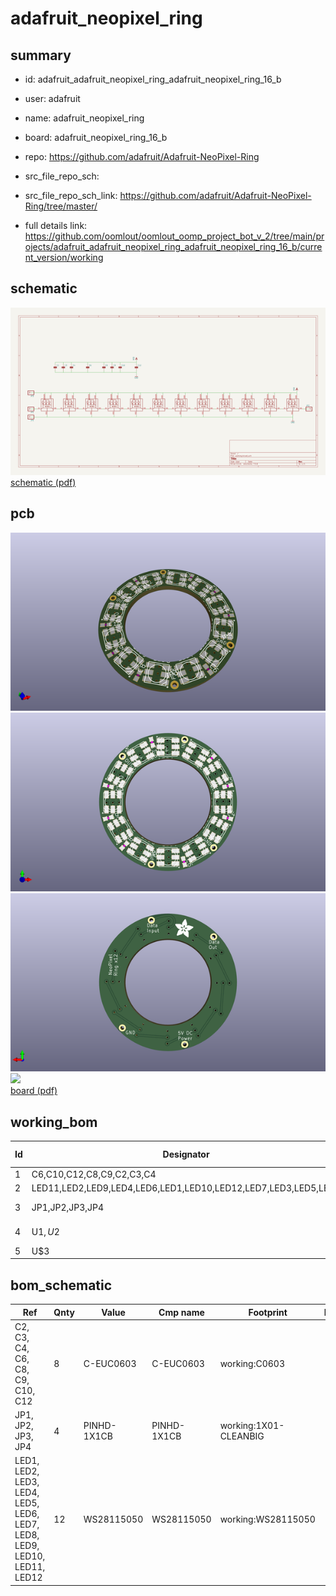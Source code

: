 # adafruit_neopixel_ring
 
## summary 
* id: adafruit_adafruit_neopixel_ring_adafruit_neopixel_ring_16_b
* user: adafruit
* name: adafruit_neopixel_ring
* board: adafruit_neopixel_ring_16_b
* repo: https://github.com/adafruit/Adafruit-NeoPixel-Ring



* src_file_repo_sch: 
* src_file_repo_sch_link: https://github.com/adafruit/Adafruit-NeoPixel-Ring/tree/master/
* full details link: https://github.com/oomlout/oomlout_oomp_project_bot_v_2/tree/main/projects/adafruit_adafruit_neopixel_ring_adafruit_neopixel_ring_16_b/current_version/working  

## schematic  
![](working_schematic_600.png)  
[schematic (pdf)](working_schematic.pdf) 






















## pcb  
![](working_3d_600.png) 
![](working_3d_front_600.png)  
![](working_3d_back_600.png)  
![](working_600.png)  
[board (pdf)](working.pdf)  

## working_bom
| Id | Designator | Footprint | Quantity | Designation | Supplier and ref |  | None | 
| --- | --- | --- | --- | --- | --- | --- | --- | 
| 1 | C6,C10,C12,C8,C9,C2,C3,C4 | C0603 | 8 |  |  |  | [''] | 
| 2 | LED11,LED2,LED9,LED4,LED6,LED1,LED10,LED12,LED7,LED3,LED5,LED8 | WS28115050 | 12 | WS28115050 |  |  | [''] | 
| 3 | JP1,JP2,JP3,JP4 | 1X01-CLEANBIG | 4 |  |  |  | [''] | 
| 4 | U$1,U$2 | GUIDE-STAR-12 | 2 |  |  |  | [''] | 
| 5 | U$3 | ADAFRUIT_5MM | 1 |  |  |  | [''] | 


## bom_schematic
| Ref | Qnty | Value | Cmp name | Footprint | Description | Vendor | DNP | 
| --- | --- | --- | --- | --- | --- | --- | --- | 
| C2, C3, C4, C6, C8, C9, C10, C12 | 8 | C-EUC0603 | C-EUC0603 | working:C0603 |  |  |  | 
| JP1, JP2, JP3, JP4 | 4 | PINHD-1X1CB | PINHD-1X1CB | working:1X01-CLEANBIG |  |  |  | 
| LED1, LED2, LED3, LED4, LED5, LED6, LED7, LED8, LED9, LED10, LED11, LED12 | 12 | WS28115050 | WS28115050 | working:WS28115050 |  |  |  | 



